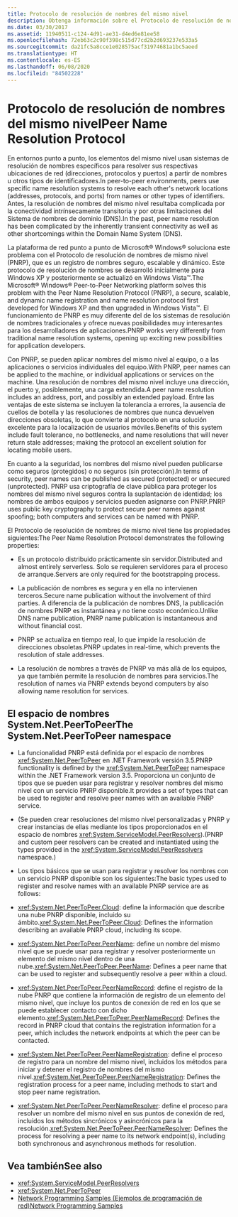 ```yaml
---
title: Protocolo de resolución de nombres del mismo nivel
description: Obtenga información sobre el Protocolo de resolución de nombres de mismo nivel (PNRP), un protocolo de registro y resolución de nombres seguro, escalable y dinámico.
ms.date: 03/30/2017
ms.assetid: 11940511-c124-4d91-ae31-d4ed6e81ee58
ms.openlocfilehash: 72eb63c2c90f398c515d77cd2b2d693237e533a5
ms.sourcegitcommit: da21fc5a8cce1e028575acf31974681a1bc5aeed
ms.translationtype: HT
ms.contentlocale: es-ES
ms.lasthandoff: 06/08/2020
ms.locfileid: "84502228"
---
```

# <a name="peer-name-resolution-protocol"></a><span data-ttu-id="315d2-103">Protocolo de resolución de nombres del mismo nivel</span><span class="sxs-lookup"><span data-stu-id="315d2-103">Peer Name Resolution Protocol</span></span>
<span data-ttu-id="315d2-104">En entornos punto a punto, los elementos del mismo nivel usan sistemas de resolución de nombres específicos para resolver sus respectivas ubicaciones de red (direcciones, protocolos y puertos) a partir de nombres u otros tipos de identificadores.</span><span class="sxs-lookup"><span data-stu-id="315d2-104">In peer-to-peer environments, peers use specific name resolution systems to resolve each other's network locations (addresses, protocols, and ports) from names or other types of identifiers.</span></span> <span data-ttu-id="315d2-105">Antes, la resolución de nombres del mismo nivel resultaba complicada por la conectividad intrínsecamente transitoria y por otras limitaciones del Sistema de nombres de dominio (DNS).</span><span class="sxs-lookup"><span data-stu-id="315d2-105">In the past, peer name resolution has been complicated by the inherently transient connectivity as well as other shortcomings within the Domain Name System (DNS).</span></span>  
  
 <span data-ttu-id="315d2-106">La plataforma de red punto a punto de Microsoft® Windows® soluciona este problema con el Protocolo de resolución de nombres de mismo nivel (PNRP), que es un registro de nombres seguro, escalable y dinámico. Este protocolo de resolución de nombres se desarrolló inicialmente para Windows XP y posteriormente se actualizó en Windows Vista™.</span><span class="sxs-lookup"><span data-stu-id="315d2-106">The Microsoft® Windows® Peer-to-Peer Networking platform solves this problem with the Peer Name Resolution Protocol (PNRP), a secure, scalable, and dynamic name registration and name resolution protocol first developed for Windows XP and then upgraded in Windows Vista™.</span></span> <span data-ttu-id="315d2-107">El funcionamiento de PNRP es muy diferente del de los sistemas de resolución de nombres tradicionales y ofrece nuevas posibilidades muy interesantes para los desarrolladores de aplicaciones.</span><span class="sxs-lookup"><span data-stu-id="315d2-107">PNRP works very differently from traditional name resolution systems, opening up exciting new possibilities for application developers.</span></span>  
  
 <span data-ttu-id="315d2-108">Con PNRP, se pueden aplicar nombres del mismo nivel al equipo, o a las aplicaciones o servicios individuales del equipo.</span><span class="sxs-lookup"><span data-stu-id="315d2-108">With PNRP, peer names can be applied to the machine, or individual applications or services on the machine.</span></span> <span data-ttu-id="315d2-109">Una resolución de nombres del mismo nivel incluye una dirección, el puerto y, posiblemente, una carga extendida.</span><span class="sxs-lookup"><span data-stu-id="315d2-109">A peer name resolution includes an address, port, and possibly an extended payload.</span></span> <span data-ttu-id="315d2-110">Entre las ventajas de este sistema se incluyen la tolerancia a errores, la ausencia de cuellos de botella y las resoluciones de nombres que nunca devuelven direcciones obsoletas, lo que convierte al protocolo en una solución excelente para la localización de usuarios móviles.</span><span class="sxs-lookup"><span data-stu-id="315d2-110">Benefits of this system include fault tolerance, no bottlenecks, and name resolutions that will never return stale addresses; making the protocol an excellent solution for locating mobile users.</span></span>  
  
 <span data-ttu-id="315d2-111">En cuanto a la seguridad, los nombres del mismo nivel pueden publicarse como seguros (protegidos) o no seguros (sin protección).</span><span class="sxs-lookup"><span data-stu-id="315d2-111">In terms of security, peer names can be published as secured (protected) or unsecured (unprotected).</span></span> <span data-ttu-id="315d2-112">PNRP usa criptografía de clave pública para proteger los nombres del mismo nivel seguros contra la suplantación de identidad; los nombres de ambos equipos y servicios pueden asignarse con PNRP.</span><span class="sxs-lookup"><span data-stu-id="315d2-112">PNRP uses public key cryptography to protect secure peer names against spoofing; both computers and services can be named with PNRP.</span></span>  
  
<span data-ttu-id="315d2-113">El Protocolo de resolución de nombres de mismo nivel tiene las propiedades siguientes:</span><span class="sxs-lookup"><span data-stu-id="315d2-113">The Peer Name Resolution Protocol demonstrates the following properties:</span></span>  
  
- <span data-ttu-id="315d2-114">Es un protocolo distribuido prácticamente sin servidor.</span><span class="sxs-lookup"><span data-stu-id="315d2-114">Distributed and almost entirely serverless.</span></span> <span data-ttu-id="315d2-115">Solo se requieren servidores para el proceso de arranque.</span><span class="sxs-lookup"><span data-stu-id="315d2-115">Servers are only required for the bootstrapping process.</span></span>  
  
- <span data-ttu-id="315d2-116">La publicación de nombres es segura y en ella no intervienen terceros.</span><span class="sxs-lookup"><span data-stu-id="315d2-116">Secure name publication without the involvement of third parties.</span></span> <span data-ttu-id="315d2-117">A diferencia de la publicación de nombres DNS, la publicación de nombres PNRP es instantánea y no tiene costo económico.</span><span class="sxs-lookup"><span data-stu-id="315d2-117">Unlike DNS name publication, PNRP name publication is instantaneous and without financial cost.</span></span>  
  
- <span data-ttu-id="315d2-118">PNRP se actualiza en tiempo real, lo que impide la resolución de direcciones obsoletas.</span><span class="sxs-lookup"><span data-stu-id="315d2-118">PNRP updates in real-time, which prevents the resolution of stale addresses.</span></span>  
  
- <span data-ttu-id="315d2-119">La resolución de nombres a través de PNRP va más allá de los equipos, ya que también permite la resolución de nombres para servicios.</span><span class="sxs-lookup"><span data-stu-id="315d2-119">The resolution of names via PNRP extends beyond computers by also allowing name resolution for services.</span></span>  
  
## <a name="the-systemnetpeertopeer-namespace"></a><span data-ttu-id="315d2-120">El espacio de nombres System.Net.PeerToPeer</span><span class="sxs-lookup"><span data-stu-id="315d2-120">The System.Net.PeerToPeer namespace</span></span>  
  
- <span data-ttu-id="315d2-121">La funcionalidad PNRP está definida por el espacio de nombres <xref:System.Net.PeerToPeer> en .NET Framework versión 3.5.</span><span class="sxs-lookup"><span data-stu-id="315d2-121">PNRP functionality is defined by the <xref:System.Net.PeerToPeer> namespace within the .NET Framework version 3.5.</span></span> <span data-ttu-id="315d2-122">Proporciona un conjunto de tipos que se pueden usar para registrar y resolver nombres del mismo nivel con un servicio PNRP disponible.</span><span class="sxs-lookup"><span data-stu-id="315d2-122">It provides a set of types that can be used to register and resolve peer names with an available PNRP service.</span></span>  
  
- <span data-ttu-id="315d2-123">(Se pueden crear resoluciones del mismo nivel personalizadas y PNRP y crear instancias de ellas mediante los tipos proporcionados en el espacio de nombres <xref:System.ServiceModel.PeerResolvers>).</span><span class="sxs-lookup"><span data-stu-id="315d2-123">(PNRP and custom peer resolvers can be created and instantiated using the types provided in the <xref:System.ServiceModel.PeerResolvers> namespace.)</span></span>  
  
- <span data-ttu-id="315d2-124">Los tipos básicos que se usan para registrar y resolver los nombres con un servicio PNRP disponible son los siguientes:</span><span class="sxs-lookup"><span data-stu-id="315d2-124">The basic types used to register and resolve names with an available PNRP service are as follows:</span></span>  
  
- <span data-ttu-id="315d2-125"><xref:System.Net.PeerToPeer.Cloud>: define la información que describe una nube PNRP disponible, incluido su ámbito.</span><span class="sxs-lookup"><span data-stu-id="315d2-125"><xref:System.Net.PeerToPeer.Cloud>: Defines the information describing an available PNRP cloud, including its scope.</span></span>  
  
- <span data-ttu-id="315d2-126"><xref:System.Net.PeerToPeer.PeerName>: define un nombre del mismo nivel que se puede usar para registrar y resolver posteriormente un elemento del mismo nivel dentro de una nube.</span><span class="sxs-lookup"><span data-stu-id="315d2-126"><xref:System.Net.PeerToPeer.PeerName>: Defines a peer name that can be used to register and subsequently resolve a peer within a cloud.</span></span>  
  
- <span data-ttu-id="315d2-127"><xref:System.Net.PeerToPeer.PeerNameRecord>: define el registro de la nube PNRP que contiene la información de registro de un elemento del mismo nivel, que incluye los puntos de conexión de red en los que se puede establecer contacto con dicho elemento.</span><span class="sxs-lookup"><span data-stu-id="315d2-127"><xref:System.Net.PeerToPeer.PeerNameRecord>: Defines the record in PNRP cloud that contains the registration information for a peer, which includes the network endpoints at which the peer can be contacted.</span></span>  
  
- <span data-ttu-id="315d2-128"><xref:System.Net.PeerToPeer.PeerNameRegistration>: define el proceso de registro para un nombre del mismo nivel, incluidos los métodos para iniciar y detener el registro de nombres del mismo nivel.</span><span class="sxs-lookup"><span data-stu-id="315d2-128"><xref:System.Net.PeerToPeer.PeerNameRegistration>: Defines the registration process for a peer name, including methods to start and stop peer name registration.</span></span>  
  
- <span data-ttu-id="315d2-129"><xref:System.Net.PeerToPeer.PeerNameResolver>: define el proceso para resolver un nombre del mismo nivel en sus puntos de conexión de red, incluidos los métodos sincrónicos y asincrónicos para la resolución.</span><span class="sxs-lookup"><span data-stu-id="315d2-129"><xref:System.Net.PeerToPeer.PeerNameResolver>: Defines the process for resolving a peer name to its network endpoint(s), including both synchronous and asynchronous methods for resolution.</span></span>  
  
## <a name="see-also"></a><span data-ttu-id="315d2-130">Vea también</span><span class="sxs-lookup"><span data-stu-id="315d2-130">See also</span></span>

- <xref:System.ServiceModel.PeerResolvers>
- <xref:System.Net.PeerToPeer>
- [<span data-ttu-id="315d2-131">Network Programming Samples (Ejemplos de programación de red)</span><span class="sxs-lookup"><span data-stu-id="315d2-131">Network Programming Samples</span></span>](network-programming-samples.md)

<!-- to-do: review sample links
- [PeerToPeer Technology Sample](https://go.microsoft.com/fwlink/?LinkID=179571)
-->

